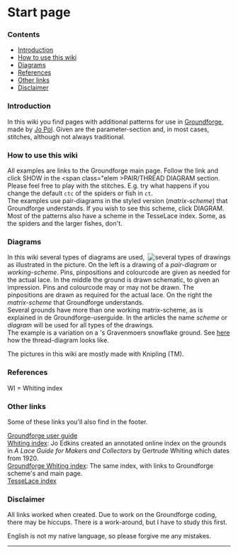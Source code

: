 # Start page

### Contents
* [Introduction](#introduction)
* [How to use this wiki](#how-to-use-this-wiki)
* [Diagrams](#diagrams)
* [References](#references)
* [Other links](#other-links)
* [Disclaimer](#disclaimer)

### Introduction
In this wiki you find pages with additional patterns for use in [Groundforge][gf-main], made by [Jo Pol][gf-jo]. Given are the parameter-section and, in most cases, stitches, although not always traditional.

### How to use this wiki
All examples are links to the Groundforge main page. Follow the link and click <span class="elem">SHOW</span> in the <span class="elem >PAIR/THREAD DIAGRAM</span> section. Please feel free to play with the stitches. E.g. try what happens if you change the default `ctc` of the spiders or fish in `ct`.       
The examples use pair-diagrams in the styled version (_matrix-scheme_) that Groundforge understands. If you wish to see this scheme, click <span class="elem">DIAGRAM</span>.
Most of the patterns also have a scheme in the TesseLace index. Some, as the spiders and the larger fishes, don't.

### Diagrams
<img align="right" alt="several types of drawings" src="https://maetempels.github.io/MAE-gf/images/gf%20picts.png">

In this wiki several types of diagrams are used, as illustrated in the picture. On the left is a drawing of a _pair-diagram_ or _working-scheme_. Pins, pinpositions and colourcode are given as needed for the actual lace. In the middle the ground is drawn schematic, to given an impression. Pins and colourcode may or may not be drawn. The pinpositions are drawn as required for the actual lace. On the right the _matrix-scheme_ that Groundforge understands.             
Several grounds have more than one working matrix-scheme, as is explained in de Groundforge-userguide. In the articles the name _scheme_ or _diagram_ will be used for all types of the drawings.            
The example is a variation on a 's Gravenmoers snowflake ground. See [here][ex-0306] how the thread-diagram looks like.      

The pictures in this wiki are mostly made with Knipling (TM).

### References
WI = Whiting index

### Other links
Some of these links you'll also find in the footer.

[Groundforge user guide][gf-help]              
[Whiting index][wi-index]: Jo Edkins created an annotated online index on the grounds in _A Lace Guide for Makers and Collectors_ by Gertrude Whiting which dates from 1920.                 
[Groundforge Whiting index][gf-wi]: The same index, with links to Groundforge scheme's and main page.                 
[TesseLace index][gf-tess]

### Disclaimer
All links worked when created. Due to work on the Groundforge coding, there may be hiccups. There is a work-around, but I have to study this first.           

English is not my native language, so please forgive me any mistakes.

***

[pic-pic]: https://maetempels.github.io/MAE-gf/images/gf%20picts.png

[gf-main]: https://d-bl.github.io/GroundForge/
[gf-jo]: https://github.com/jo-pol
[gf-help]: https://d-bl.github.io/GroundForge/help/
[wi-index]: http://gwydir.demon.co.uk/jo/lace/whiting/index.htm#picindex
[gf-wi]: https://github.com/d-bl/GroundForge/wiki/Whiting-Index
[gf-tess]: https://github.com/d-bl/GroundForge/wiki/TesseLace-Index

[ex-0306]: https://d-bl.github.io/GroundForge/index.html?m=--B-C---%0A-E-5-O-K%0A5-----5-%0A-------5%3Bbricks%3B24%3B24%3B0%3B0&s1=c%20F4%3Dctct%20B2%3Dtct%20B4%3Dtctc%20A1%3Dcl%20C1%3Dcr
